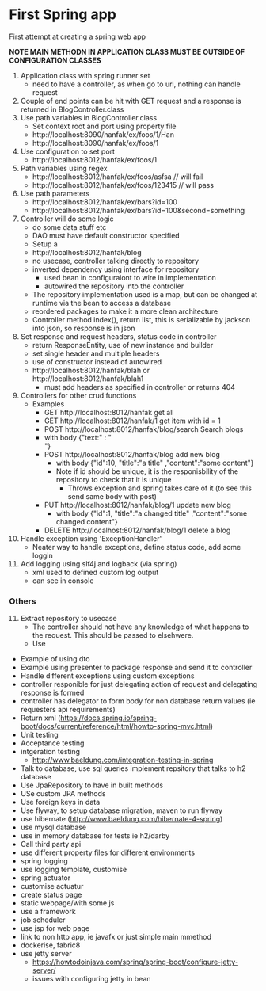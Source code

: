 # First Spring app

First attempt at creating a spring web app

**NOTE MAIN METHODN IN APPLICATION CLASS MUST BE OUTSIDE OF CONFIGURATION CLASSES**

1. Application class with spring runner set
    - need to have a controller, as when go to uri, nothing can handle request
2. Couple of end points  can be hit with GET request and a response is returned in BlogController.class
3. Use path variables in BlogController.class
    - Set context root and port using property file
    - http://localhost:8090/hanfak/ex/foos/1/Han
    - http://localhost:8090/hanfak/ex/foos/1
4. Use configuration to set port
    - http://localhost:8012/hanfak/ex/foos/1
6. Path variables using regex
    -  http://localhost:8012/hanfak/ex/foos/asfsa // will fail
    -  http://localhost:8012/hanfak/ex/foos/123415 // will pass
5. Use path parameters
    -  http://localhost:8012/hanfak/ex/bars?id=100
    -  http://localhost:8012/hanfak/ex/bars?id=100&second=something
6. Controller will do some logic
    - do some data stuff etc
    - DAO must have default constructor specified
    - Setup a
    - http://localhost:8012/hanfak/blog
    - no usecase, controller talking directly to repository
    - inverted dependency using interface for repository
        - used bean in configuraiont to wire in implementation
        - autowired the repository into the controller
    - The repository implementation used is a map, but can be changed at runtime via the bean to access a database
    - reordered packages to make it a more clean architecture
    - Controller method index(), return list<Blog>, this is serializable by jackson into json, so response is in json
7. Set response and request headers, status code in controller
    - return ResponseEntity, use of new instance and builder
    - set single header and multiple headers
    - use of constructor instead of autowired
    - http://localhost:8012/hanfak/blah or http://localhost:8012/hanfak/blah1
        - must add headers as specified in controller or returns 404
8. Controllers for other crud functions
    - Examples
        -  GET http://localhost:8012/hanfak get all
        -  GET http://localhost:8012/hanfak/1 get item with id = 1
        -  POST http://localhost:8012/hanfak/blog/search Search blogs
        - with body {"text:" : "<search term>"}
        -  POST http://localhost:8012/hanfak/blog add new blog
            - with body {"id":10, "title":"a title" ,"content":"some content"}
            - Note if id should be unique, it is the responisbility of the repository to check that it is unique
                - Throws exception and spring takes care of it (to see this send same body with post)
        - PUT  http://localhost:8012/hanfak/blog/1 update new blog
            - with body {"id":1, "title":"a changed title" ,"content":"some changed content"}
        - DELETE  http://localhost:8012/hanfak/blog/1 delete a blog
9. Handle exception using 'ExceptionHandler'
    - Neater way to handle exceptions, define status code, add some loggin
10. Add logging using slf4j and logback (via spring)
    - xml used to defined custom log output
    - can see in console

### Others

11. Extract repository to usecase
    - The controller should not have any knowledge of what happens to the request. This should be passed to elsehwere.
    - Use
- Example of using dto
- Example using presenter to package response and send it to controller
- Handle different exceptions using custom exceptions
- controller responible for just delegating action of request and delegating response is formed
- controller has delegator to form body for non database return values (ie requesters api requirements)
- Return xml (https://docs.spring.io/spring-boot/docs/current/reference/html/howto-spring-mvc.html)
- Unit testing
- Acceptance testing
- intgeration testing
    - http://www.baeldung.com/integration-testing-in-spring
- Talk to database, use sql queries implement repsitory that talks to h2 database
- Use JpaRepository to have in built methods
- USe custom JPA methods
- Use foreign keys in data
- Use flyway, to setup database migration, maven to run flyway
- use hibernate (http://www.baeldung.com/hibernate-4-spring)
- use mysql database
- use in memory database for tests ie h2/darby
- Call third party api
- use different property files for different environments
- spring logging
- use logging template, customise
- spring actuator
- customise actuatur
- create status page
- static webpage/with some js
- use a framework
- job scheduler
- use jsp for web page
- link to non http app, ie javafx or just simple main mmethod
- dockerise, fabric8
- use jetty server
    - https://howtodoinjava.com/spring/spring-boot/configure-jetty-server/
    - issues with configuring jetty in bean